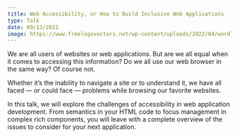 ```yaml
---
title: Web Accessibility, or How to Build Inclusive Web Applications
type: Talk
date: 09/13/2022
image: https://www.freelogovectors.net/wp-content/uploads/2022/04/wordline_logo_freelogovectors.net_.png
---
```


We are all users of websites or web applications. But are we all equal when it comes to accessing this information? Do we all use our web browser in the same way? Of course not.

Whether it’s the inability to navigate a site or to understand it, we have all faced — or could face — problems while browsing our favorite websites.

In this talk, we will explore the challenges of accessibility in web application development. From semantics in your HTML code to focus management in complex rich components, you will leave with a complete overview of the issues to consider for your next application.
